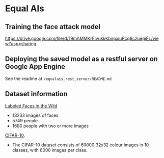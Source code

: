 # Equal AIs
 
 ## Training the face attack model
 
 https://drive.google.com/file/d/19mAMMKrFivukkKbnpxiuPcg8c2uegiFL/view?usp=sharing
 
 ## Deploying the saved model as a restful server on Google App Engine
 
 See the readme at `/equalais_rest_server/README.md`
 
 ## Dataset information
 
 [Labeled Faces in the Wild](http://vis-www.cs.umass.edu/lfw/)
 - 13233 images of faces
 - 5749 people
 - 1680 people with two or more images

[CIFAR-10](https://www.cs.toronto.edu/~kriz/cifar.html).
 - The CIFAR-10 dataset consists of 60000 32x32 colour images in 10 classes, with 6000 images per class.
